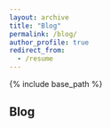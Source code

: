 ```yaml
---
layout: archive
title: "Blog"
permalink: /blog/
author_profile: true
redirect_from:
  - /resume
---
```


{% include base_path %}


## Blog


